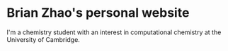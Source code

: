 # Brian Zhao's personal website
I'm a chemistry student with an interest in computational chemistry at the University of Cambridge.
